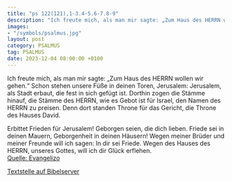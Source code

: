 ```yaml
---
title: "ps 122(121),1-3.4-5.6-7.8-9"
description: "Ich freute mich, als man mir sagte: „Zum Haus des HERRN wollen wir gehen.“ Schon stehen unsere Füße in deinen Toren, Jerusalem:  Jerusalem, als Stadt erbaut, die fest in sich gefügt ist.  Dorthin zogen die Stämme hinauf, die Stämme des HERRN, wie es Gebot ist für Israel, den Name...."
images:
- "/symbols/psalmus.jpg"
layout: post
category: PSALMUS
tag: PSALMUS
date: 2023-12-04 08:00:00 +0100
---
```

Ich freute mich, als man mir sagte: „Zum Haus des HERRN wollen wir gehen.“
Schon stehen unsere Füße in deinen Toren, Jerusalem: 
Jerusalem, als Stadt erbaut, die fest in sich gefügt ist. 
Dorthin zogen die Stämme hinauf, die Stämme des HERRN, wie es Gebot ist für Israel, den Namen des HERRN zu preisen.<!--more-->
Denn dort standen Throne für das Gericht, die Throne des Hauses David. 

Erbittet Frieden für Jerusalem! Geborgen seien, die dich lieben.
Friede sei in deinen Mauern, Geborgenheit in deinen Häusern! 
Wegen meiner Brüder und meiner Freunde will ich sagen: In dir sei Friede.
Wegen des Hauses des HERRN, unseres Gottes, will ich dir Glück erflehen.<br>
[Quelle: Evangelizo](https://evangeliumtagfuertag.org/DE/gospel)

[Textstelle auf Bibelserver](https://www.bibleserver.com/EU/ps122(121),1-3.4-5.6-7.8-9)
